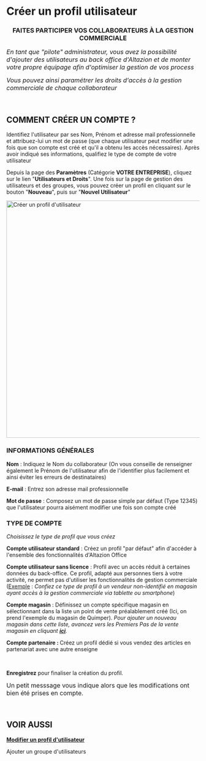 # Créer un profil utilisateur


<h3 style="text-align: center;">FAITES PARTICIPER&nbsp;VOS COLLABORATEURS&nbsp;&Agrave; LA GESTION COMMERCIALE</h3>


<p><em><span style="font-size: 12pt;">En tant que "pilote" administrateur, vous avez la possibilit&eacute; d'ajouter des utilisateurs&nbsp;au back office d'Altazion et de monter votre propre &eacute;quipage afin d'optimiser la gestion de vos process</span></em></p>
<p><em><span style="font-size: 12pt;">Vous pouvez ainsi param&eacute;trer les droits d'acc&egrave;s &agrave; la gestion commerciale de chaque collaborateur</span></em></p>
<p>&nbsp;</p>


<h2>COMMENT CR&Eacute;ER UN COMPTE ?</h2>
<p>Identifiez l'utilisateur par ses Nom, Pr&eacute;nom et adresse mail professionnelle et attribuez-lui un mot de passe (que chaque utilisateur peut modifier une fois que son compte est cr&eacute;&eacute; et qu'il a obtenu les acc&egrave;s n&eacute;cessaires). Apr&egrave;s avoir indiqu&eacute; ses informations, qualifiez le type de compte de votre utilisateur</p>
<p>Depuis la page des <strong>Param&egrave;tres</strong> (Cat&eacute;gorie <strong>VOTRE ENTREPRISE</strong>), cliquez sur le lien "<strong>Utilisateurs et Droits</strong>". Une fois sur la page de gestion des utilisateurs et des groupes, vous pouvez cr&eacute;er un profil en cliquant sur le bouton "<strong>Nouveau</strong>", puis sur "<strong>Nouvel Utilisateur</strong>"</p>


<p><img src="https://datasimplemente.blob.core.windows.net/aide/creer-profil-utilisateur.GIF" alt="Cr&eacute;er un profil d'utilisateur" width="1100" height="619" /></p>


<h3>INFORMATIONS G&Eacute;N&Eacute;RALES</h3>
<p><strong>Nom</strong> : Indiquez le Nom du collaborateur (On vous conseille de renseigner &eacute;galement le Pr&eacute;nom de l'utilisateur afin de l'identifier plus facilement et ainsi &eacute;viter les erreurs de destinataires)</p>
<p><strong>E-mail</strong> : Entrez son adresse mail professionnelle&nbsp;</p>
<p><strong>Mot de passe</strong> : Composez un mot de passe simple par d&eacute;faut (Type 12345) que l'utilisateur pourra ais&eacute;ment modifier une fois son compte cr&eacute;&eacute;</p>
<h3>TYPE DE COMPTE</h3>
<p><em>Choisissez le type de profil que vous cr&eacute;ez</em></p>
<p><strong>Compte utilisateur standard</strong> :&nbsp;Cr&eacute;ez un profil "par d&eacute;faut" afin d'acc&eacute;der &agrave; l'ensemble des fonctionnalit&eacute;s d'Altazion Office</p>
<p><strong>Compte utilisateur sans licence</strong> : Profil avec un acc&egrave;s r&eacute;duit &agrave; certaines donn&eacute;es du back-office. Ce profil, adapt&eacute;&nbsp;aux personnes tiers &agrave; votre activit&eacute;, ne permet pas d'utiliser les fonctionnalit&eacute;s de gestion commerciale (<span style="text-decoration: underline;">Exemple</span> : <em>Confiez ce type de profil &agrave; un vendeur non-identifi&eacute; en magasin ayant acc&egrave;s &agrave; la gestion commerciale via tablette ou smartphone</em>)</p>
<p><strong>Compte magasin</strong> : D&eacute;finissez un compte sp&eacute;cifique magasin en s&eacute;lectionnant dans la liste un point de vente pr&eacute;alablement cr&eacute;&eacute; (Ici, on prend l'exemple du magasin de Quimper). <em>Pour ajouter un nouveau magasin dans cette liste, avancez vers les Premiers Pas de la vente magasin en cliquant <span style="text-decoration: underline;"><strong><a title="ici" href="/start/vente-mag/creermag.aspx">ici</a></strong></span>.</em></p>
<p><strong>Compte partenaire : </strong>Cr&eacute;ez un profil d&eacute;di&eacute; si vous vendez des articles en partenariat avec une autre enseigne</p>
<p>&nbsp;</p>
<p><strong>Enregistrez</strong> pour finaliser la cr&eacute;ation du profil.</p>
<p><span style="font-size: 12pt;">Un petit messsage vous indique alors que les modifications ont bien &eacute;t&eacute; prises en compte.</span></p>
<p>&nbsp;</p>


<h2>VOIR AUSSI</h2>
<p><strong><a title="Modifier un profil d'utilisateur" href="/start/interface/modifier-profil.aspx">Modifier un profil d'utilisateur</a></strong></p>
<p>Ajouter un groupe d'utilisateurs</p>

